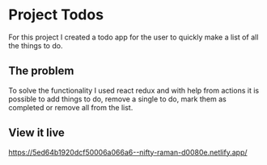 # Project Todos

For this project I created a todo app for the user to quickly make a list of all the things to do. 

## The problem

To solve the functionality I used react redux and with help from actions it is possible to add things to do, remove a single to do, mark them as completed or remove all from the list. 

## View it live

https://5ed64b1920dcf50006a066a6--nifty-raman-d0080e.netlify.app/
